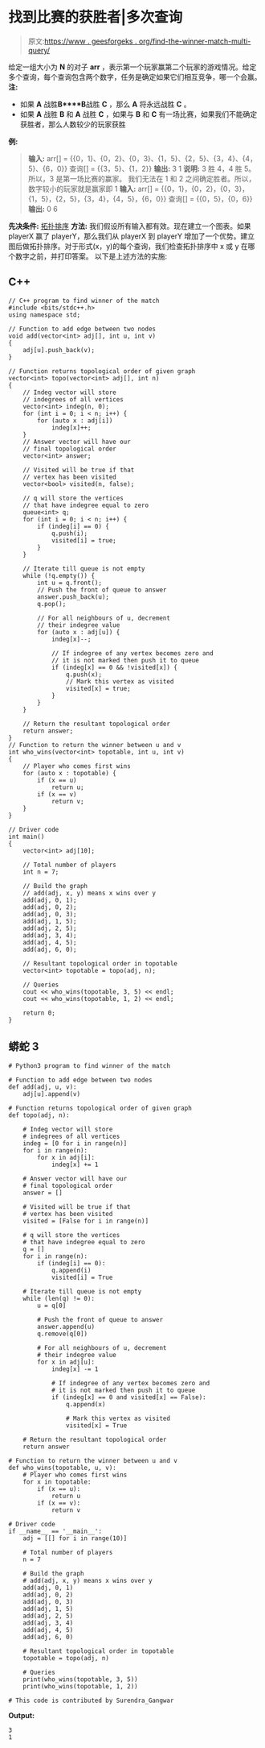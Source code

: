 # 找到比赛的获胜者|多次查询

> 原文:[https://www . geesforgeks . org/find-the-winner-match-multi-query/](https://www.geeksforgeeks.org/find-the-winner-of-the-match-multiple-queries/)

给定一组大小为 **N** 的对子 **arr** ，表示第一个玩家赢第二个玩家的游戏情况。给定多个查询，每个查询包含两个数字，任务是确定如果它们相互竞争，哪一个会赢。
**注:**

*   如果 **A** 战胜**B****B**战胜 **C** ，那么 **A** 将永远战胜 **C** 。
*   如果 **A** 战胜 **B** 和 **A** 战胜 **C** ，如果与 **B** 和 **C** 有一场比赛，如果我们不能确定获胜者，那么人数较少的玩家获胜

**例:**

> **输入:** arr[] = {{0，1}、{0，2}、{0，3}、{1，5}、{2，5}、{3，4}、{4，5}、{6，0}}
> 查询[] = {{3，5}、{1，2}}
> **输出:** 3
> 1
> **说明:** 3 胜 4，4 胜 5。所以，3 是第一场比赛的赢家。
> 我们无法在 1 和 2 之间确定胜者。所以，数字较小的玩家就是赢家即 1
> **输入:** arr[] = {{0，1}，{0，2}，{0，3}，{1，5}，{2，5}，{3，4}，{4，5}，{6，0}}
> 查询[] = {{0，5}，{0，6}}
> **输出:** 0
> 6

**先决条件:** [拓扑排序](https://www.geeksforgeeks.org/topological-sorting/)
**方法:**
我们假设所有输入都有效。现在建立一个图表。如果 playerX 赢了 playerY，那么我们从 playerX 到 playerY 增加了一个优势。建立图后做拓扑排序。对于形式(x，y)的每个查询，我们检查拓扑排序中 x 或 y 在哪个数字之前，并打印答案。
以下是上述方法的实施:

## C++

```
// C++ program to find winner of the match
#include <bits/stdc++.h>
using namespace std;

// Function to add edge between two nodes
void add(vector<int> adj[], int u, int v)
{
    adj[u].push_back(v);
}

// Function returns topological order of given graph
vector<int> topo(vector<int> adj[], int n)
{
    // Indeg vector will store
    // indegrees of all vertices
    vector<int> indeg(n, 0);
    for (int i = 0; i < n; i++) {
        for (auto x : adj[i])
            indeg[x]++;
    }
    // Answer vector will have our
    // final topological order
    vector<int> answer;

    // Visited will be true if that
    // vertex has been visited
    vector<bool> visited(n, false);

    // q will store the vertices
    // that have indegree equal to zero
    queue<int> q;
    for (int i = 0; i < n; i++) {
        if (indeg[i] == 0) {
            q.push(i);
            visited[i] = true;
        }
    }

    // Iterate till queue is not empty
    while (!q.empty()) {
        int u = q.front();
        // Push the front of queue to answer
        answer.push_back(u);
        q.pop();

        // For all neighbours of u, decrement
        // their indegree value
        for (auto x : adj[u]) {
            indeg[x]--;

            // If indegree of any vertex becomes zero and
            // it is not marked then push it to queue
            if (indeg[x] == 0 && !visited[x]) {
                q.push(x);
                // Mark this vertex as visited
                visited[x] = true;
            }
        }
    }

    // Return the resultant topological order
    return answer;
}
// Function to return the winner between u and v
int who_wins(vector<int> topotable, int u, int v)
{
    // Player who comes first wins
    for (auto x : topotable) {
        if (x == u)
            return u;
        if (x == v)
            return v;
    }
}

// Driver code
int main()
{
    vector<int> adj[10];

    // Total number of players
    int n = 7;

    // Build the graph
    // add(adj, x, y) means x wins over y
    add(adj, 0, 1);
    add(adj, 0, 2);
    add(adj, 0, 3);
    add(adj, 1, 5);
    add(adj, 2, 5);
    add(adj, 3, 4);
    add(adj, 4, 5);
    add(adj, 6, 0);

    // Resultant topological order in topotable
    vector<int> topotable = topo(adj, n);

    // Queries
    cout << who_wins(topotable, 3, 5) << endl;
    cout << who_wins(topotable, 1, 2) << endl;

    return 0;
}
```

## 蟒蛇 3

```
# Python3 program to find winner of the match

# Function to add edge between two nodes
def add(adj, u, v):
    adj[u].append(v)

# Function returns topological order of given graph
def topo(adj, n):

    # Indeg vector will store
    # indegrees of all vertices
    indeg = [0 for i in range(n)]
    for i in range(n):
        for x in adj[i]:
            indeg[x] += 1

    # Answer vector will have our
    # final topological order
    answer = []

    # Visited will be true if that
    # vertex has been visited
    visited = [False for i in range(n)]

    # q will store the vertices
    # that have indegree equal to zero
    q = []
    for i in range(n):
        if (indeg[i] == 0):
            q.append(i)
            visited[i] = True

    # Iterate till queue is not empty
    while (len(q) != 0):
        u = q[0]

        # Push the front of queue to answer
        answer.append(u)
        q.remove(q[0])

        # For all neighbours of u, decrement
        # their indegree value
        for x in adj[u]:
            indeg[x] -= 1

            # If indegree of any vertex becomes zero and
            # it is not marked then push it to queue
            if (indeg[x] == 0 and visited[x] == False):
                q.append(x)

                # Mark this vertex as visited
                visited[x] = True

    # Return the resultant topological order
    return answer

# Function to return the winner between u and v
def who_wins(topotable, u, v):
    # Player who comes first wins
    for x in topotable:
        if (x == u):
            return u
        if (x == v):
            return v

# Driver code
if __name__ == '__main__':
    adj = [[] for i in range(10)]

    # Total number of players
    n = 7

    # Build the graph
    # add(adj, x, y) means x wins over y
    add(adj, 0, 1)
    add(adj, 0, 2)
    add(adj, 0, 3)
    add(adj, 1, 5)
    add(adj, 2, 5)
    add(adj, 3, 4)
    add(adj, 4, 5)
    add(adj, 6, 0)

    # Resultant topological order in topotable
    topotable = topo(adj, n)

    # Queries
    print(who_wins(topotable, 3, 5))
    print(who_wins(topotable, 1, 2))

# This code is contributed by Surendra_Gangwar
```

**Output:** 

```
3
1
```